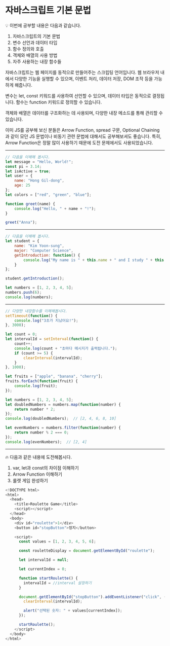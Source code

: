 # 자바스크립트 기본 문법

<aside> 💡 이번에 공부할 내용은 다음과 같습니다.

1. 자바스크립트의 기본 문법
2. 변수 선언과 데이터 타입
3. 함수 정의와 호출
4. 객체와 배열의 사용 방법
5. 자주 사용하는 내장 함수들

자바스크립트는 웹 페이지를 동적으로 만들어주는 스크립팅 언어입니다. 웹 브라우저 내에서 다양한 기능을 실행할 수 있으며, 이벤트 처리, 데이터 저장, DOM 조작 등을 가능하게 해줍니다.

변수는 let, const 키워드를 사용하여 선언할 수 있으며, 데이터 타입은 동적으로 결정됩니다. 함수는 function 키워드로 정의할 수 있습니다.

객체와 배열은 데이터를 구조화하는 데 사용되며, 다양한 내장 메소드를 통해 관리할 수 있습니다.

이미 JS를 공부해 보신 분들은 Arrow Function, spread 구문, Optional Chaining 과 같이 모던 JS 문법이나 비동기 관련 문법에 대해서도 공부해보셔도 좋습니다. 특히, Arrow Function은 정말 많이 사용하기 때문에 도전 문제에서도 사용되었습니다.

</aside>

---

```javascript
// 다음을 이해해 봅시다.
let message = "Hello, World!";  
const pi = 3.14;              
let isActive = true;           
let user = {                   
    name: "Hong Gil-dong",
    age: 25
};
let colors = ["red", "green", "blue"]; 

function greet(name) {
    console.log("Hello, " + name + "!");
}

greet("Anna");  
```

---

```javascript
// 다음을 이해해 봅시다.
let student = {
    name: "Kim Yoon-sung",
    major: "Computer Science",
    getIntroduction: function() {
        console.log("My name is " + this.name + " and I study " + this.major + ".");
    }
};

student.getIntroduction();

let numbers = [1, 2, 3, 4, 5];
numbers.push(6);
console.log(numbers);
```

---

```javascript
// 다양한 내장함수를 이해해봅시다.
setTimeout(function() {
    console.log("3초가 지났어요!");
}, 3000);

let count = 0;
let intervalId = setInterval(function() {
    count++;
    console.log(count + "초마다 메시지가 출력됩니다.");
    if (count >= 5) {
        clearInterval(intervalId);
    }
}, 1000);

let fruits = ["apple", "banana", "cherry"];
fruits.forEach(function(fruit) {
    console.log(fruit);
});

let numbers = [1, 2, 3, 4, 5];
let doubledNumbers = numbers.map(function(number) {
    return number * 2;
});
console.log(doubledNumbers);  // [2, 4, 6, 8, 10]

let evenNumbers = numbers.filter(function(number) {
    return number % 2 === 0;
});
console.log(evenNumbers);  // [2, 4]
```

---

<aside> 🔥 다음과 같은 내용에 도전해봅시다.

1. var, let과 const의 차이점 이해하기
2. Arrow Function 이해하기
3. 룰렛 게임 완성하기

</aside>

```js
<!DOCTYPE html>
<html>
  <head>
    <title>Roulette Game</title>
    <script></script>
  </head>
  <body>
    <div id="roulette">1</div>
    <button id="stopButton">정지</button>

    <script>
      const values = [1, 2, 3, 4, 5, 6];

      const rouletteDisplay = document.getElementById("roulette");

      let intervalId = null;

      let currentIndex = 0;

      function startRoulette() {
        intervalId = //interval 설정하기
      }

      document.getElementById("stopButton").addEventListener("click", () => {
        clearInterval(intervalId);

        alert("선택된 숫자: " + values[currentIndex]);
      });

      startRoulette();
    </script>
  </body>
</html>

```